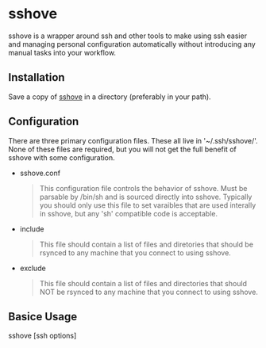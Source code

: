 sshove
======

sshove is a wrapper around ssh and other tools to make using ssh easier and managing personal configuration automatically without introducing any manual tasks into your workflow.

Installation
------------

Save a copy of [sshove](https://github.com/therevmj/sshove/blob/master/bin/sshove) in a directory (preferably in your path).

Configuration
-------------

There are three primary configuration files.  These all live in '~/.ssh/sshove/'.  None of these files are required, but you will not get the full benefit of sshove with some configuration.
* sshove.conf
  > This configuration file controls the behavior of sshove.  Must be parsable by /bin/sh and is sourced directly into sshove.  Typically you should only use this file to set varaibles that are used interally in sshove, but any 'sh' compatible
code is acceptable.
* include
  > This file should contain a list of files and diretories that should be rsynced to any machine that you connect to using sshove.
* exclude
  > This file should contain a list of files and directories that should NOT be rsynced to any machine that you connect to using sshove.

Basice Usage
------------

sshove [ssh options]

